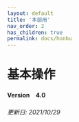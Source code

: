 ```yaml
---
layout: default
title: '本部用'
nav_order: 2
has_children: true
permalink: docs/honbu
---
```


# 基本操作
<!-- # {{ page.title }} -->

#### Version　4.0

###### 更新日: 2021/10/29
